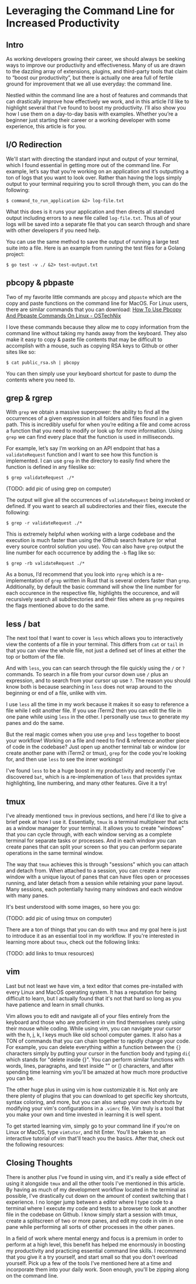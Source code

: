 # Leveraging the Command Line for Increased Productivity

## Intro
As working developers growing their career, we should always be seeking ways to improve our productivity and effectiveness. Many of us are drawn to the dazzling array of extensions, plugins, and third-party tools that claim to “boost our productivity”, but there is actually one area full of fertile ground for improvement that we all use everyday: the command line.

Nestled within the command line are a host of features and commands that can drastically improve how effectively we work, and in this article I’d like to highlight several that I’ve found to boost my productivity. I’ll also show you how I use them on a day-to-day basis with examples. Whether you’re a beginner just starting their career or a working developer with some experience, this article is for you.

## I/O Redirection
We'll start with directing the standard input and output of your terminal, which I found essential in getting more out of the command line.  For example, let’s say that you’re working on an application and it’s outputting a ton of logs that you want to look over. Rather than having the logs simply output to your terminal requiring you to scroll through them, you can do the following:

`$ command_to_run_application &2> log-file.txt`

What this does is it runs your application and then directs all standard output including errors to a new file called `log-file.txt`. Thus all of your logs will be saved into a separate file that you can search through and share with other developers if you need help.

You can use the same method to save the output of running a large test suite into a file. Here is an example from running the test files for a Golang project:

`$ go test -v ./ &2> test-output.txt`

## pbcopy & pbpaste
Two of my favorite little commands are `pbcopy` and `pbpaste` which are the copy and paste functions on the command line for MacOS. For Linux users, there are similar commands that you can download: [How To Use Pbcopy And Pbpaste Commands On Linux - OSTechNix](https://www.ostechnix.com/how-to-use-pbcopy-and-pbpaste-commands-on-linux/)

I love these commands because they allow me to copy information from the command line without taking my hands away from the keyboard. They also make it easy to copy & paste file contents that may be difficult to accomplish with a mouse, such as copying RSA keys to Github or other sites like so:

`$ cat public_rsa.sh | pbcopy`

You can then simply use your keyboard shortcut for paste to dump the contents where you need to.

## grep & rgrep
With `grep` we obtain a massive superpower: the ability to find all the occurrences of a given expression in all folders and files found in a given path. This is incredibly useful for when you’re editing a file and come across a function that you need to modify or look up for more information. Using `grep` we can find every place that the function is used in milliseconds.

For example, let’s say I’m working on an API endpoint that has a `validateRequest` function and I want to see how this function is implemented. I can use `grep` in the directory to easily find where the function is defined in any fileslike so:

`$ grep validateRequest ./*`

(TODO: add pic of using grep on computer)

The output will give all the occurrences of `validateRequest` being invoked or defined. If you want to search all subdirectories and their files, execute the following:

`$ grep -r validateRequest ./*`

This is extremely helpful when working with a large codebase and the execution is much faster than using the Github search feature (or what every source control solution you use). You can also have `grep` output the line number for each occurrence by adding the `-b` flag like so:

`$ grep -rb validateRequest ./*`

As a bonus, I’d recommend that you look into `rgrep` which is a re-implementation of `grep` written in Rust that is several orders faster than `grep`. Additionally, by default the basic command will show the line number for each occurence in the respective file, highlights the occurence, and will recursively search all subdirectories and their files where as `grep` requires the flags mentioned above to do the same.

## less / bat
The next tool that I want to cover is `less` which allows you to interactively view the contents of a file in your terminal. This differs from `cat` or `tail` in that you can view the whole file, not just a defined set of lines at either the top or bottom of the file. 

And with `less`, you can can search through the file quickly using the `/` or `?` commands. To search in a file from your cursor down use `/` plus an expression, and to search from your cursor up use `?`. The reason you should know both is because searching in `less` does not wrap around to the beginning or end of a file, unlike with vim.

I use `less` all the time in my work because it makes it so easy to reference a file while I edit another file. If you use iTerm2 then you can edit the file in one pane while using `less` in the other. I personally use `tmux` to generate my panes and do the same.

But the real magic comes when you use `grep` and `less` together to boost your workflow! Working on a file and need to find & reference another piece of code in the codebase? Just open up another terminal tab or window (or create another pane with iTerm2 or tmux), `grep` for the code you're looking for, and then use `less` to see the inner workings!

I've found `less` to be a huge boost in my productivity and recently I've discovered `bat`, which is a re-implemenation of `less` that provides syntax highlighting, line numbering, and many other features. Give it a try!

## tmux
I've already mentioned `tmux` in previous sections, and here I'd like to give a brief peek at how I use it. Essentially, `tmux` is a terminal multiplexer that acts as a window manager for your terminal. It allows you to create "windows" that you can cycle through, with each window serving as a complete terminal for separate tasks or processes. And in each window you can create panes that can split your screen so that you can perform separate operations in the same terminal window.

The way that `tmux` achieves this is through "sessions" which you can attach and detach from. When attached to a session, you can create a new window with a unique layout of panes that can have files open or processes running, and later detach from a session while retaining your pane layout. Many sessions, each potentially having many windows and each window with many panes.

It's best understood with some images, so here you go:

(TODO: add pic of using tmux on computer)

There are a ton of things that you can do with `tmux` and my goal here is just to introduce it as an essential tool in my workflow. If you're interested in learning more about `tmux`, check out the following links:

(TODO: add links to tmux resources)
[](https://www.hamvocke.com/blog/a-quick-and-easy-guide-to-tmux/)
[](https://danielmiessler.com/study/tmux/)
[](https://sanctum.geek.nz/arabesque/zooming-tmux-panes/)
[](https://medium.com/@matthewmain/tmux-getting-started-3842b57435c0)
[](https://medium.com/@lamdbui/faster-command-line-workflow-with-tmux-a6539c8eae2c)
[](https://thoughtbot.com/upcase/tmux)

## vim
Last but not least we have vim, a text editor that comes pre-installed with every Linux and MacOS operating system. It has a reputation for being difficult to learn, but I actually found that it's not that hard so long as you have patience and learn in small chunks.

Vim allows you to edit and navigate all of your files entirely from the keyboard and those who are proficient in vim find themselves rarely using their mouse while coding. While using vim, you can navigate your cursor with the h, j, k, l keys much like old school computer games. It also has a TON of commands that you can chain together to rapidly change your code. For example, you can delete everything within a function between the `{}` characters simply by putting your cursor in the function body and typing `di{` which stands for "delete inside {}". You can perform similar functions with words, lines, paragraphs, and text inside "" or () characters, and after spending time learning vim you'll be amazed at how much more productive you can be.

The other huge plus in using vim is how customizable it is. Not only are there plenty of plugins that you can download to get specific key shortcuts, syntax coloring, and more, but you can also setup your own shortcuts by modifying your vim's configurations in a `.vimrc` file. Vim truly is a tool that you make your own and time invested in learning it is well spent.

To get started learning vim, simply go to your command line if you're on Linux or MacOS, type `vimtutor`, and hit Enter. You'll be taken to an interactive tutorial of vim that'll teach you the basics. After that, check out the following resources:

[](https://thoughtbot.com/upcase/onramp-to-vim)
[](https://thoughtbot.com/upcase/the-art-of-vim)
[](http://vimcasts.org/blog/)
[](https://pragprog.com/book/dnvim2/practical-vim-second-edition)

## Closing Thoughts

There is another plus I've found in using vim, and it's really a side effect of using it alongside `tmux` and all the other tools I've mentioned in this article. By having as much of my development workflow located in the terminal as possible, I've drastically cut down on the amount of context switching that I experience. I no longer jump between a editor where I type code to a terminal where I execute my code and tests to a browser to look at another file in the codebase on Github. I know simply start a session with tmux, create a splitscreen of two or more panes, and edit my code in vim in one pane while performing all sorts of other processes in the other panes.

In a field of work where mental energy and focus is a premium in order to perform at a high level, this benefit has helped me enormously in boosting my productivity and practicing essential command line skills. I recommend that you give it a try yourself, and start small so that you don't overload yourself. Pick up a few of the tools I've mentioned here at a time and incorporate them into your daily work. Soon enough, you'll be zipping along on the command line.
